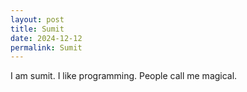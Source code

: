 ```yaml
---
layout: post
title: Sumit
date: 2024-12-12
permalink: Sumit
---
```


I am sumit. I like programming. People call me magical.
        